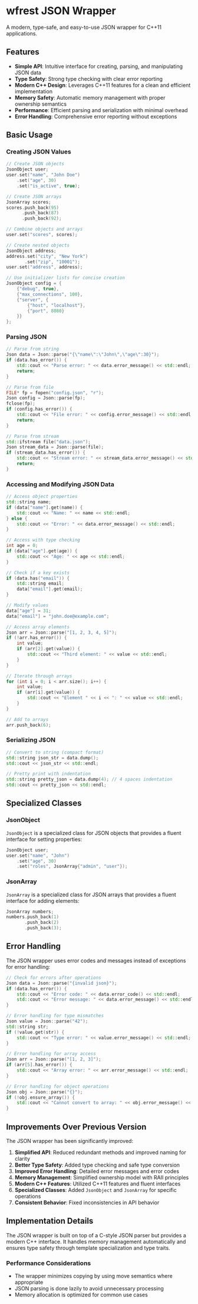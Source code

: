 # wfrest JSON Wrapper

A modern, type-safe, and easy-to-use JSON wrapper for C++11 applications.

## Features

- **Simple API**: Intuitive interface for creating, parsing, and manipulating JSON data
- **Type Safety**: Strong type checking with clear error reporting
- **Modern C++ Design**: Leverages C++11 features for a clean and efficient implementation
- **Memory Safety**: Automatic memory management with proper ownership semantics
- **Performance**: Efficient parsing and serialization with minimal overhead
- **Error Handling**: Comprehensive error reporting without exceptions

## Basic Usage

### Creating JSON Values

```cpp
// Create JSON objects
JsonObject user;
user.set("name", "John Doe")
    .set("age", 30)
    .set("is_active", true);

// Create JSON arrays
JsonArray scores;
scores.push_back(95)
      .push_back(87)
      .push_back(92);

// Combine objects and arrays
user.set("scores", scores);

// Create nested objects
JsonObject address;
address.set("city", "New York")
       .set("zip", "10001");
user.set("address", address);

// Use initializer lists for concise creation
JsonObject config = {
    {"debug", true},
    {"max_connections", 100},
    {"server", {
        {"host", "localhost"},
        {"port", 8080}
    }}
};
```

### Parsing JSON

```cpp
// Parse from string
Json data = Json::parse("{\"name\":\"John\",\"age\":30}");
if (data.has_error()) {
    std::cout << "Parse error: " << data.error_message() << std::endl;
    return;
}

// Parse from file
FILE* fp = fopen("config.json", "r");
Json config = Json::parse(fp);
fclose(fp);
if (config.has_error()) {
    std::cout << "File error: " << config.error_message() << std::endl;
    return;
}

// Parse from stream
std::ifstream file("data.json");
Json stream_data = Json::parse(file);
if (stream_data.has_error()) {
    std::cout << "Stream error: " << stream_data.error_message() << std::endl;
    return;
}
```

### Accessing and Modifying JSON Data

```cpp
// Access object properties
std::string name;
if (data["name"].get(name)) {
    std::cout << "Name: " << name << std::endl;
} else {
    std::cout << "Error: " << data.error_message() << std::endl;
}

// Access with type checking
int age = 0;
if (data["age"].get(age)) {
    std::cout << "Age: " << age << std::endl;
}

// Check if a key exists
if (data.has("email")) {
    std::string email;
    data["email"].get(email);
}

// Modify values
data["age"] = 31;
data["email"] = "john.doe@example.com";

// Access array elements
Json arr = Json::parse("[1, 2, 3, 4, 5]");
if (!arr.has_error()) {
    int value;
    if (arr[2].get(value)) {
        std::cout << "Third element: " << value << std::endl;
    }
}

// Iterate through arrays
for (int i = 0; i < arr.size(); i++) {
    int value;
    if (arr[i].get(value)) {
        std::cout << "Element " << i << ": " << value << std::endl;
    }
}

// Add to arrays
arr.push_back(6);
```

### Serializing JSON

```cpp
// Convert to string (compact format)
std::string json_str = data.dump();
std::cout << json_str << std::endl;

// Pretty print with indentation
std::string pretty_json = data.dump(4); // 4 spaces indentation
std::cout << pretty_json << std::endl;
```

## Specialized Classes

### JsonObject

`JsonObject` is a specialized class for JSON objects that provides a fluent interface for setting properties:

```cpp
JsonObject user;
user.set("name", "John")
    .set("age", 30)
    .set("roles", JsonArray{"admin", "user"});
```

### JsonArray

`JsonArray` is a specialized class for JSON arrays that provides a fluent interface for adding elements:

```cpp
JsonArray numbers;
numbers.push_back(1)
       .push_back(2)
       .push_back(3);
```

## Error Handling

The JSON wrapper uses error codes and messages instead of exceptions for error handling:

```cpp
// Check for errors after operations
Json data = Json::parse("{invalid json}");
if (data.has_error()) {
    std::cout << "Error code: " << data.error_code() << std::endl;
    std::cout << "Error message: " << data.error_message() << std::endl;
}

// Error handling for type mismatches
Json value = Json::parse("42");
std::string str;
if (!value.get(str)) {
    std::cout << "Type error: " << value.error_message() << std::endl;
}

// Error handling for array access
Json arr = Json::parse("[1, 2, 3]");
if (arr[5].has_error()) {
    std::cout << "Array error: " << arr.error_message() << std::endl;
}

// Error handling for object operations
Json obj = Json::parse("{}");
if (!obj.ensure_array()) {
    std::cout << "Cannot convert to array: " << obj.error_message() << std::endl;
}
```

## Improvements Over Previous Version

The JSON wrapper has been significantly improved:

1. **Simplified API**: Reduced redundant methods and improved naming for clarity
2. **Better Type Safety**: Added type checking and safe type conversion
3. **Improved Error Handling**: Detailed error messages and error codes
4. **Memory Management**: Simplified ownership model with RAII principles
5. **Modern C++ Features**: Utilized C++11 features and fluent interfaces
6. **Specialized Classes**: Added `JsonObject` and `JsonArray` for specific operations
7. **Consistent Behavior**: Fixed inconsistencies in API behavior

## Implementation Details

The JSON wrapper is built on top of a C-style JSON parser but provides a modern C++ interface. It handles memory management automatically and ensures type safety through template specialization and type traits.

### Performance Considerations

- The wrapper minimizes copying by using move semantics where appropriate
- JSON parsing is done lazily to avoid unnecessary processing
- Memory allocation is optimized for common use cases

